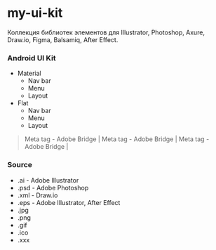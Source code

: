 # my-ui-kit
Коллекция библиотек элементов для Illustrator, Photoshop, Axure, Draw.io, Figma, Balsamiq, After Effect.


### Android UI Kit

- Material
  - Nav bar
  - Menu
  - Layout
- Flat
  - Nav bar
  - Menu
  - Layout

> Meta tag - Adobe Bridge |
> Meta tag - Adobe Bridge |
> Meta tag - Adobe Bridge |
  
### Source
 - .ai - Adobe Illustrator
 - .psd - Adobe Photoshop
 - .xml - Draw.io
 - .eps - Adobe Illustrator, After Effect
 - .jpg
 - .png
 - .gif
 - .ico
 - .xxx








